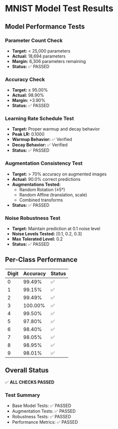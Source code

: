 # MNIST Model Test Results

## Model Performance Tests

### Parameter Count Check
- **Target:** < 25,000 parameters
- **Actual:** 18,694 parameters
- **Margin:** 6,306 parameters remaining
- **Status:** ✅ PASSED

### Accuracy Check
- **Target:** ≥ 95.00%
- **Actual:** 98.90%
- **Margin:** +3.90%
- **Status:** ✅ PASSED

### Learning Rate Schedule Test
- **Target:** Proper warmup and decay behavior
- **Peak LR:** 0.1000
- **Warmup Behavior:** ✅ Verified
- **Decay Behavior:** ✅ Verified
- **Status:** ✅ PASSED

### Augmentation Consistency Test
- **Target:** > 70% accuracy on augmented images
- **Actual:** 90.0% correct predictions
- **Augmentations Tested:**
  * Random Rotation (±5°)
  * Random Affine (translation, scale)
  * Combined transforms
- **Status:** ✅ PASSED

### Noise Robustness Test
- **Target:** Maintain prediction at 0.1 noise level
- **Noise Levels Tested:** [0.1, 0.2, 0.3]
- **Max Tolerated Level:** 0.2
- **Status:** ✅ PASSED

## Per-Class Performance

| Digit | Accuracy | Status |
|-------|----------|---------|
| 0 | 99.49% | ✅ |
| 1 | 99.15% | ✅ |
| 2 | 99.49% | ✅ |
| 3 | 100.00% | ✅ |
| 4 | 99.50% | ✅ |
| 5 | 97.80% | ✅ |
| 6 | 98.40% | ✅ |
| 7 | 98.05% | ✅ |
| 8 | 98.95% | ✅ |
| 9 | 98.01% | ✅ |

## Overall Status
✅ **ALL CHECKS PASSED**

### Test Summary
- Base Model Tests: ✅ PASSED
- Augmentation Tests: ✅ PASSED
- Robustness Tests: ✅ PASSED
- Performance Metrics: ✅ PASSED